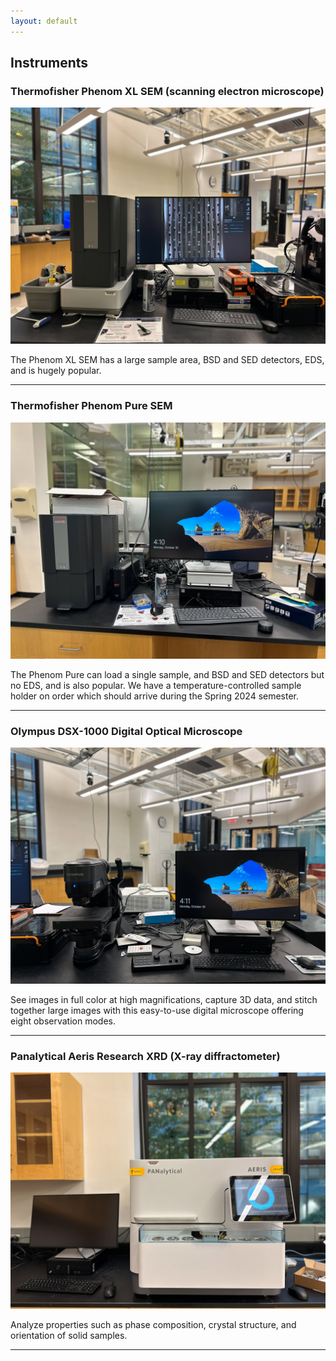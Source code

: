 ```yaml
---
layout: default
---
```


## Instruments

### Thermofisher Phenom XL SEM (scanning electron microscope)

![Thermofisher Phenom XL SEM](./assets/img/sem.JPG)

The Phenom XL SEM has a large sample area, BSD and SED detectors, EDS, and is hugely popular.  

___

### Thermofisher Phenom Pure SEM 

![Thermofisher Phenom XL SEM](./assets/img/sem2.JPG)

The Phenom Pure can load a single sample, and BSD and SED detectors but no EDS, and is also popular. We have a temperature-controlled sample holder on order which should arrive during the Spring 2024 semester.  

___

### Olympus DSX-1000 Digital Optical Microscope

![Olympus DSX-1000 Digital Optical Microscope](./assets/img/optical.JPG)

See images in full color at high magnifications, capture 3D data, and stitch together large images with this easy-to-use digital microscope offering eight observation modes.  

___

### Panalytical Aeris Research XRD (X-ray diffractometer)

![Panalytical Aeris Research X-ray diffractometer](./assets/img/xrd.JPG)

Analyze properties such as phase composition, crystal structure, and orientation of solid samples.  

___

### 